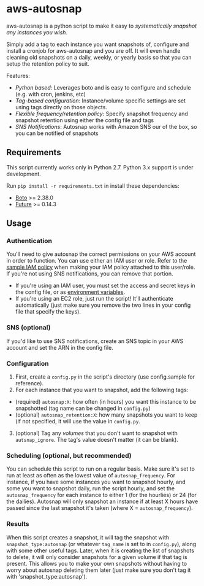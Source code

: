 # aws-autosnap
aws-autosnap is a python script to make it easy to *systematically snapshot any instances you wish*.

Simply add a tag to each instance you want snapshots of, configure and install a cronjob for aws-autosnap and you are off. It will even handle cleaning old snapshots on a daily, weekly, or yearly basis so that you can setup the retention policy to suit.

Features:
- *Python based*: Leverages boto and is easy to configure and schedule (e.g. with cron, jenkins, etc)
- *Tag-based configuration*: Instance/volume specific settings are set using tags directly on those objects.
- *Flexible frequency/retention policy*: Specify snapshot frequency and snapshot retention using either the config file and tags
- *SNS Notifications*: Autosnap works with Amazon SNS our of the box, so you can be notified of snapshots


## Requirements
This script currently works only in Python 2.7. Python 3.x support is under development. 

Run `pip install -r requirements.txt` in install these dependencies:

* [Boto](https://github.com/boto/boto) >= 2.38.0
* [Future](https://pypi.python.org/pypi/future) >= 0.14.3


## Usage

### Authentication
You'll need to give autosnap the correct permissions on your AWS account in order to function. You can use either an IAM user or role. Refer to the [sample IAM policy](iam.policy.sample) when making your IAM policy attached to this user/role. If you're not using SNS notifications, you can remove that portion.

* If you're using an IAM user, you must set the access and secret keys in the config file, or as [environment variables](http://docs.aws.amazon.com/cli/latest/userguide/cli-chap-getting-started.html#cli-environment).
* If you're using an EC2 role, just run the script! It'll authenticate automatically (just make sure you remove the two lines in your config file that specify the keys).

### SNS (optional)
If you'd like to use SNS notifications, create an SNS topic in your AWS account and set the ARN in the config file.

### Configuration
1. First, create a `config.py` in the script's directory (use config.sample for reference).
2. For each instance that you want to snapshot, add the following tags:
  * (required) `autosnap:X`: how often (in hours) you want this instance to be snapshotted (tag name can be changed in `config.py`)
  * (optional) `autosnap_retention:X`: how many snapshots you want to keep (if not specified, it will use the value in `config.py`.
3. (optional) Tag any _volumes_ that you don't want to snapshot with `autsnap_ignore`. The tag's value doesn't matter (it can be blank).

### Scheduling (optional, but recommended)
You can schedule this script to run on a regular basis. Make sure it's set to run at least as often as the lowest value of `autosnap_frequency`. For instance, if you have some instances you want to snapshot hourly, and some you want to snapshot daily, run the script hourly, and set the `autosnap_frequency` for each instance to either 1 (for the hourlies) or 24 (for the dailies). Autosnap will only snapshot an instance if at least X hours have passed since the last snapshot it's taken (where X = `autosnap_frequency`).


### Results
When this script creates a snapshot, it will tag the snapshot with `snapshot_type:autosnap` (or whatever `tag_name` is set to in `config.py`), along with some other useful tags. Later, when it is creating the list of snapshots to delete, it will only consider snapshots for a given volume if that tag is present. This allows you to make your own snapshots without having to worry about autosnap deleting them later (just make sure you don't tag it with 'snapshot_type:autosnap').
